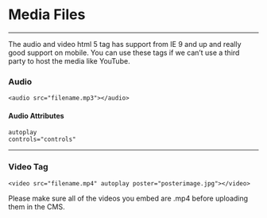 # <i class="fas fa-video"></i> Media Files
***
The audio and video html 5 tag has support from IE 9 and up and really good support on mobile. You can use these tags if we can’t use a third party to host the media like YouTube. 

### Audio 

    <audio src="filename.mp3"></audio>

#### Audio Attributes 

`autoplay`  
`controls="controls"`
***    

### Video Tag 

    <video src="filename.mp4" autoplay poster="posterimage.jpg"></video>

Please make sure all of the videos you embed are .mp4 before uploading them in the CMS. 
